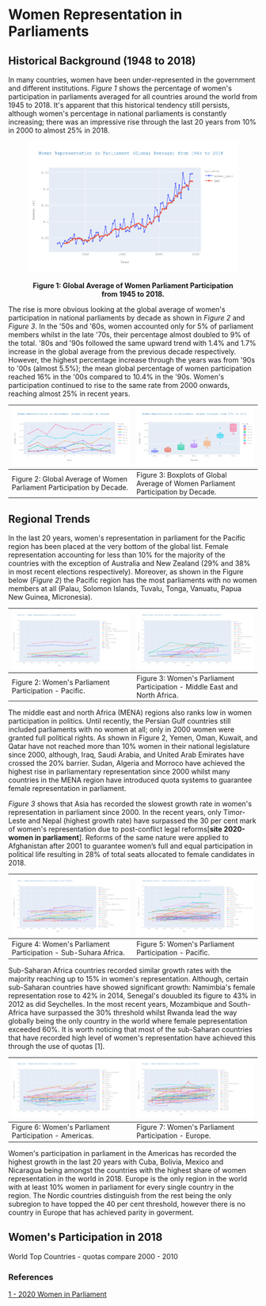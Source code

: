 # Women Representation in Parliaments

## Historical Background (1948 to 2018)

In many countries, women have been under-represented in the government and different institutions. *Figure 1* shows the percentage of women's participation in parliaments averaged for all countries around the world from 1945 to 2018. It's apparent that this historical tendency still persists, although women's percentage in national parliaments is constantly increasing; there was an impressive rise through the last 20 years from 10% in 2000 to almost 25% in 2018.

<figure>
<p align="center">
<img src="images/globalAVG_1945_18.png" alt="Figure 1" width="500">
<figcaption align = "center"><b>Figure 1: Global Average of Women Parliament Participation from 1945 to 2018.</b></figcaption>
</p>
</figure>


The rise is more obvious looking at the global average of women's participation in national parliaments by decade as shown in *Figure 2* and *Figure 3*. In the '50s and '60s, women accounted only for 5% of parliament members whilst in the late '70s, their percentage almost doubled to 9% of the total. '80s and '90s followed the same upward trend with 1.4% and 1.7% increase in the global average from the previous decade respectively. However, the highest percentage increase through the years was from '90s to '00s (almost 5.5%); the mean global percentage of women participation reached 16% in the '00s compared to 10.4% in the '90s. Women's participation continued to rise to the same rate from 2000 onwards, reaching almost 25% in recent years. 

|![](images/globalAVG_decade.png) | ![](images/globalAVG_boxplots.png)|
|---|---|
|Figure 2: Global Average of Women Parliament Participation by Decade. |Figure 3: Boxplots of Global Average of Women Parliament Participation by Decade.|



## Regional Trends

In the last 20 years, women's representation in parliament for the Pacific region has been placed at the very bottom of the global list. Female representation accounting for less than 10% for the majority of the countries with the exception of Australia and New Zealand (29% and 38% in most recent elections respectively). Moreover, as shown in the Figure below (*Figure 2*) the Pacific region has the most parliaments with no women members at all (Palau, Solomon Islands, Tuvalu, Tonga, Vanuatu, Papua New Guinea, Micronesia).

| ![](images/PAC.png)| ![](images/MENA_all.png)|
|---|---|
|Figure 2: Women's Parliament Participation - Pacific. |Figure 3: Women's Parliament Participation - Middle East and North Africa.|

The middle east and north Africa (MENA) regions also ranks low in women participation in politics. Until recently, the Persian Gulf countries still included parliaments with no women at all; only in 2000 women were granted full political rights. As shown in Figure 2, Yemen, Oman, Kuwait, and Qatar have not reached more than 10% women in their national legislature since 2000, although, Iraq, Saudi Arabia, and United Arab Emirates have crossed the 20% barrier. Sudan, Algeria and Morroco have achieved the highest rise in parliamentary representation since 2000 whilst many countries in the MENA region have introduced quota systems to guarantee female representation in parliament.

*Figure 3* shows that Asia has recorded the slowest growth rate in women's representation in parliament since 2000. In the recent years, only Timor-Leste and Nepal (highest growth rate) have surpassed the 30 per cent mark of women's representation due to post-conflict legal reforms[**site 2020-women in parliament**]. Reforms of the same nature were applied to Afghanistan after 2001 to guarantee women’s full and equal participation in political life resulting in 28% of total seats allocated to female candidates in 2018.

| ![](images/ASIA_all.png)| ![](images/SUBSAHARA_all.png)|
|---|---|
|Figure 4: Women's Parliament Participation - Sub-Suhara Africa. |Figure 5: Women's Parliament Participation - Pacific.|

Sub-Saharan Africa countries recorded similar growth rates with the majority reaching up to 15% in women's representation. Although, certain sub-Saharan countries have showed significant growth: Namimbia's female representation rose to 42% in 2014, Senegal's douubled its figure to 43% in 2012 as did Seychelles. In the most recent years, Mozambique and South-Africa have surpassed the 30% threshold whilst Rwanda lead the way globally being the only country in the world where female pepresentation exceeded 60%. It is worth noticing that most of the sub-Saharan countries that have recorded high level of women's representation have achieved this through the use of quotas [1].

|![](images/AME.png)| ![](images/EUR_all.png) |
|---|---|
| Figure 6: Women's Parliament Participation - Americas.|Figure 7: Women's Parliament Participation - Europe.|

Women's participation in parliament in the Americas has recorded the highest growth in the last 20 years with Cuba, Bolivia, Mexico and Nicaragua being amongst the countries with the highest share of women representation in the world in 2018. Europe is the only region in the world with at least 10% women in parliament for every single country in the region. The Nordic countries distinguish from the rest being the only subregion to have topped the 40 per cent threshold, however there is no country in Europe that has achieved parity in goverment.

## Women's Participation in 2018


World
Top Countries - quotas
compare 2000 - 2010

### References

[1 - 2020 Women in Parliament]()